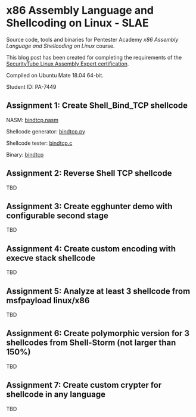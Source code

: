 # x86 Assembly Language and Shellcoding on Linux - SLAE

Source code, tools and binaries for Pentester Academy *x86 Assembly Language and Shellcoding on Linux* course.

This blog post has been created for completing the requirements of the [SecurityTube Linux Assembly Expert certification](https://www.pentesteracademy.com/course?id=3). 

Compiled on Ubuntu Mate 18.04 64-bit.

Student ID: PA-7449 

## Assignment 1: Create Shell_Bind_TCP shellcode

NASM: [bindtcp.nasm](https://github.com/fuzboxz/SLAE/tree/master/assignments/bindtcp/bindtcp.nasm)

Shellcode generator: [bindtcp.py](https://github.com/fuzboxz/SLAE/tree/master/assignments/bindtcp/bindtcp.py)

Shellcode tester: [bindtcp.c](https://github.com/fuzboxz/SLAE/tree/master/assignments/bindtcp/bindtcp.c)

Binary: [bindtcp](https://github.com/fuzboxz/SLAE/tree/master/assignments/bindtcp/bindtcp)

## Assignment 2: Reverse Shell TCP shellcode
TBD

## Assignment 3: Create egghunter demo with configurable second stage
TBD

## Assignment 4: Create custom encoding with execve stack shellcode
TBD

## Assignment 5: Analyze at least 3 shellcode from msfpayload linux/x86
TBD

## Assignment 6: Create polymorphic version for 3 shellcodes from Shell-Storm (not larger than 150%)
TBD

## Assignment 7: Create custom crypter for shellcode in any language
TBD
